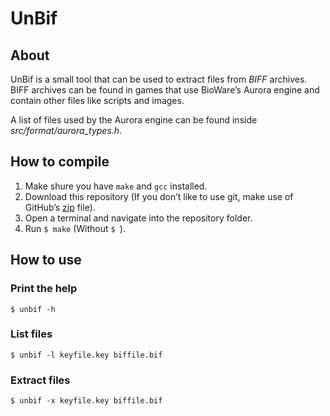 # UnBif

## About
UnBif is a small tool that can be used to extract files from *BIFF* archives.
BIFF archives can be found in games that use BioWare’s Aurora engine and contain
other files like scripts and images.

A list of files used by the Aurora engine can be found inside *src/format/aurora_types.h*.

## How to compile
1. Make shure you have `make` and `gcc` installed.
2. Download this repository (If you don’t like to use git, make use of GitHub’s [zip](https://github.com/marc-q/unbif/archive/master.zip) file).
3. Open a terminal and navigate into the repository folder.
4. Run `$ make` (Without `$ `).

## How to use

### Print the help
`$ unbif -h`

### List files
`$ unbif -l keyfile.key biffile.bif`

### Extract files
`$ unbif -x keyfile.key biffile.bif`
